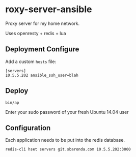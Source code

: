 roxy-server-ansible
====================

Proxy server for my home network.

Uses openresty + redis + lua

Deployment Configure
--------------------

Add a custom `hosts` file:

	[servers]
	10.5.5.202 ansible_ssh_user=blah

Deploy
------

`bin/ap`

Enter your sudo password of your fresh Ubuntu 14.04 user

Configuration
-------------

Each application needs to be put into the redis database.

	redis-cli hset servers git.sbaronda.com 10.5.5.202:3000
